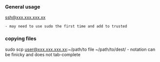 

### General usage ###

ssh@xxx.xxx.xxx.xx 

    - may need to use sudo the first time and add to trusted


### copying files ###
sudo scp user@xxx.xxx.xxx.xx:~/path/to file ~/path/to/dest/
    - notation can be finicky and does not tab-complete
